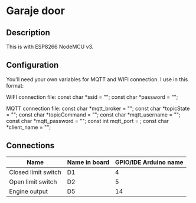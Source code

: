 # Garaje door
## Description
This is with ESP8266 NodeMCU v3.

## Configuration
You'll need your own variables for MQTT and WIFI connection. I use in this format:

WIFI connection file:
const char *ssid = "";
const char *password = "";

MQTT connection file:
const char *mqtt_broker = "";
const char *topicState = "";
const char *topicCommand = "";
const char *mqtt_username = "";
const char *mqtt_password = "";
const int mqtt_port = ;
const char *client_name = "";

## Connections
| Name                | Name in board | GPIO/IDE Arduino name |
|---------------------|---------------|-----------------------|
| Closed limit switch | D1            | 4                     |
| Open limit switch   | D2            | 5                     |
| Engine output       | D5            | 14                    |